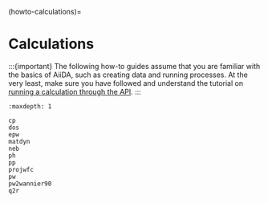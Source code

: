 (howto-calculations)=

# Calculations

:::{important}
The following how-to guides assume that you are familiar with the basics of AiiDA, such as creating data and running processes.
At the very least, make sure you have followed and understand the tutorial on [running a calculation through the API](#tutorials-pw-through-api).
:::

```{toctree}
:maxdepth: 1

cp
dos
epw
matdyn
neb
ph
pp
projwfc
pw
pw2wannier90
q2r
```
